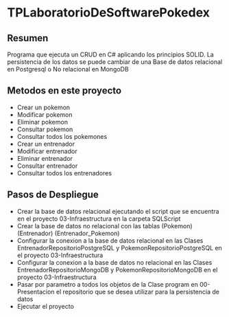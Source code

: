 # TPLaboratorioDeSoftwarePokedex

## Resumen
Programa que ejecuta un CRUD en C# aplicando los principios SOLID.
La persistencia de los datos se puede cambiar de una Base de datos relacional en Postgresql o No relacional en MongoDB

## Metodos en este proyecto
* Crear un pokemon
* Modificar pokemon
* Eliminar pokemon
* Consultar pokemon
* Consultar todos los pokemones
* Crear un entrenador
* Modificar entrenador
* Eliminar entrenador
* Consultar entrenador
* Consultar todos los entrenadores

## Pasos de Despliegue
* Crear la base de datos relacional ejecutando el script que se encuentra en el proyecto 03-Infraestructura en la carpeta SQLScript
* Crear la base de datos no relacional con las tablas (Pokemon) (Entrenador) (Entrenador_Pokemon)
* Configurar la conexion a la base de datos relacional en las Clases EntrenadorRepositorioPostgreSQL y PokemonRepositorioPostgreSQL en el proyecto 03-Infraestructura
* Configurar la conexion a la base de datos no relacional en las Clases EntrenadorRepositorioMongoDB y PokemonRepositorioMongoDB en el proyecto 03-Infraestructura
* Pasar por parametro a todos los objetos de la Clase program en 00-Presentacion el repositorio que se desea utilizar para la persistencia de datos
* Ejecutar el proyecto

